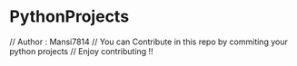 # PythonProjects
// Author : Mansi7814
// You can Contribute in this repo by commiting your python projects 
// Enjoy contributing !!
